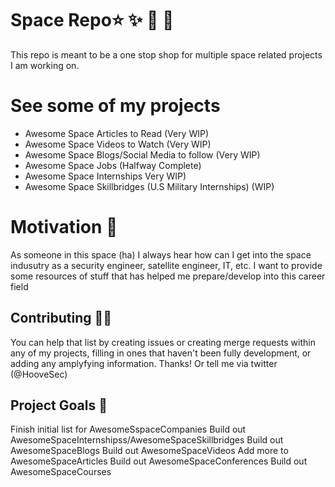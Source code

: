 # Space Repo:star: :sparkles: :dizzy: :star2: 
This repo is meant to be a one stop shop for multiple space related projects I am working on. 


# See some of my projects
- Awesome Space Articles to Read (Very WIP)
- Awesome Space Videos to Watch (Very WIP)
- Awesome Space Blogs/Social Media to follow (Very WIP)
- Awesome Space Jobs (Halfway Complete)
- Awesome Space Internships Very WIP)
- Awesome Space Skillbridges (U.S Military Internships) (WIP)

# Motivation :penguin:
As someone in this space (ha) I always hear how can I get into the space indusutry as a security engineer, satellite  engineer, IT, etc. I want to provide some resources of stuff that has helped me prepare/develop into this career field
## Contributing 💯🔥
You can help that list by creating issues or creating merge requests within any of my projects, filling in ones that haven't been fully development, or adding any amplyfying information. Thanks! Or tell me via twitter (@HooveSec) 

## Project Goals :bug:
Finish initial list for AwesomeSspaceCompanies
Build out AwesomeSpaceInternshipss/AwesomeSpaceSkillbridges
Build out AwesomeSpaceBlogs
Build out AwesomeSpaceVideos
Add more to AwesomeSpaceArticles
Build out AwesomeSpaceConferences
Build out AwesomeSpaceCourses

